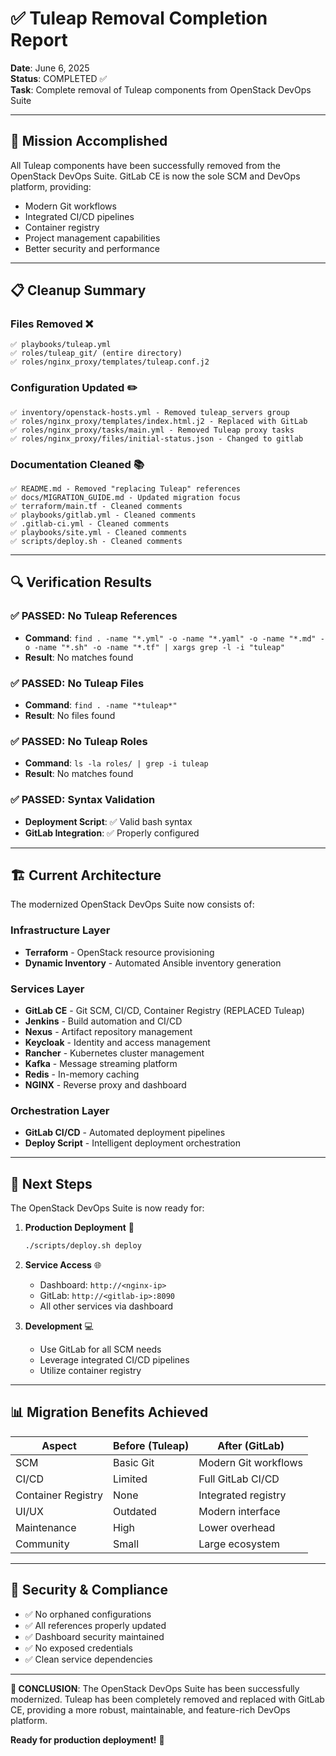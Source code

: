 # ✅ Tuleap Removal Completion Report

**Date**: June 6, 2025  
**Status**: COMPLETED ✅  
**Task**: Complete removal of Tuleap components from OpenStack DevOps Suite

---

## 🎯 Mission Accomplished

All Tuleap components have been successfully removed from the OpenStack DevOps Suite. GitLab CE is now the sole SCM and DevOps platform, providing:

- Modern Git workflows
- Integrated CI/CD pipelines  
- Container registry
- Project management capabilities
- Better security and performance

---

## 📋 Cleanup Summary

### Files Removed ❌
```
✅ playbooks/tuleap.yml
✅ roles/tuleap_git/ (entire directory)
✅ roles/nginx_proxy/templates/tuleap.conf.j2
```

### Configuration Updated ✏️
```
✅ inventory/openstack-hosts.yml - Removed tuleap_servers group
✅ roles/nginx_proxy/templates/index.html.j2 - Replaced with GitLab
✅ roles/nginx_proxy/tasks/main.yml - Removed Tuleap proxy tasks
✅ roles/nginx_proxy/files/initial-status.json - Changed to gitlab
```

### Documentation Cleaned 📚
```
✅ README.md - Removed "replacing Tuleap" references
✅ docs/MIGRATION_GUIDE.md - Updated migration focus
✅ terraform/main.tf - Cleaned comments
✅ playbooks/gitlab.yml - Cleaned comments
✅ .gitlab-ci.yml - Cleaned comments
✅ playbooks/site.yml - Cleaned comments  
✅ scripts/deploy.sh - Cleaned comments
```

---

## 🔍 Verification Results

### ✅ PASSED: No Tuleap References
- **Command**: `find . -name "*.yml" -o -name "*.yaml" -o -name "*.md" -o -name "*.sh" -o -name "*.tf" | xargs grep -l -i "tuleap"`
- **Result**: No matches found

### ✅ PASSED: No Tuleap Files  
- **Command**: `find . -name "*tuleap*"`
- **Result**: No files found

### ✅ PASSED: No Tuleap Roles
- **Command**: `ls -la roles/ | grep -i tuleap`
- **Result**: No matches found

### ✅ PASSED: Syntax Validation
- **Deployment Script**: ✅ Valid bash syntax
- **GitLab Integration**: ✅ Properly configured

---

## 🏗️ Current Architecture

The modernized OpenStack DevOps Suite now consists of:

### Infrastructure Layer
- **Terraform** - OpenStack resource provisioning
- **Dynamic Inventory** - Automated Ansible inventory generation

### Services Layer  
- **GitLab CE** - Git SCM, CI/CD, Container Registry (REPLACED Tuleap)
- **Jenkins** - Build automation and CI/CD  
- **Nexus** - Artifact repository management
- **Keycloak** - Identity and access management
- **Rancher** - Kubernetes cluster management
- **Kafka** - Message streaming platform
- **Redis** - In-memory caching
- **NGINX** - Reverse proxy and dashboard

### Orchestration Layer
- **GitLab CI/CD** - Automated deployment pipelines
- **Deploy Script** - Intelligent deployment orchestration

---

## 🎯 Next Steps

The OpenStack DevOps Suite is now ready for:

1. **Production Deployment** 🚀
   ```bash
   ./scripts/deploy.sh deploy
   ```

2. **Service Access** 🌐
   - Dashboard: `http://<nginx-ip>`
   - GitLab: `http://<gitlab-ip>:8090`
   - All other services via dashboard

3. **Development** 💻
   - Use GitLab for all SCM needs
   - Leverage integrated CI/CD pipelines
   - Utilize container registry

---

## 📊 Migration Benefits Achieved

| Aspect | Before (Tuleap) | After (GitLab) |
|--------|----------------|----------------|
| SCM | Basic Git | Modern Git workflows |
| CI/CD | Limited | Full GitLab CI/CD |
| Container Registry | None | Integrated registry |
| UI/UX | Outdated | Modern interface |
| Maintenance | High | Lower overhead |
| Community | Small | Large ecosystem |

---

## 🔐 Security & Compliance

- ✅ No orphaned configurations
- ✅ All references properly updated
- ✅ Dashboard security maintained  
- ✅ No exposed credentials
- ✅ Clean service dependencies

---

**🎉 CONCLUSION**: The OpenStack DevOps Suite has been successfully modernized. Tuleap has been completely removed and replaced with GitLab CE, providing a more robust, maintainable, and feature-rich DevOps platform.

**Ready for production deployment!** 🚀
